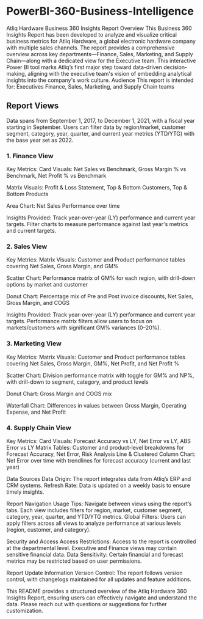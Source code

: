 # PowerBI-360-Business-Intelligence
Atliq Hardware Business 360 Insights Report
Overview
This Business 360 Insights Report has been developed to analyze and visualize critical business metrics for Atliq Hardware, a global electronic hardware company with multiple sales channels. The report provides a comprehensive overview across key departments—Finance, Sales, Marketing, and Supply Chain—along with a dedicated view for the Executive team. This interactive Power BI tool marks Atliq’s first major step toward data-driven decision-making, aligning with the executive team's vision of embedding analytical insights into the company's work culture.
Audience
This report is intended for:
Executives
Finance, Sales, Marketing, and Supply Chain teams

## Report Views
Data spans from September 1, 2017, to December 1, 2021, with a fiscal year starting in September. Users can filter data by region/market, customer segment, category, year, quarter, and current year metrics (YTD/YTG) with the base year set as 2022.
### 1. Finance View
Key Metrics:
Card Visuals: Net Sales vs Benchmark, Gross Margin % vs Benchmark, Net Profit % vs Benchmark

Matrix Visuals: Profit & Loss Statement, Top & Bottom Customers, Top & Bottom Products

Area Chart: Net Sales Performance over time

Insights Provided:
Track year-over-year (LY) performance and current year targets.
Filter charts to measure performance against last year's metrics and current targets.

### 2. Sales View
Key Metrics:
Matrix Visuals: Customer and Product performance tables covering Net Sales, Gross Margin, and GM%

Scatter Chart: Performance matrix of GM% for each region, with drill-down options by market and customer

Donut Chart: Percentage mix of Pre and Post invoice discounts, Net Sales, Gross Margin, and COGS

Insights Provided:
Track year-over-year (LY) performance and current year targets.
Performance matrix filters allow users to focus on markets/customers with significant GM% variances (0–20%).

### 3. Marketing View
   
Key Metrics:
Matrix Visuals: Customer and Product performance tables covering Net Sales, Gross Margin, GM%, Net Profit, and Net Profit %

Scatter Chart: Division performance matrix with toggle for GM% and NP%, with drill-down to segment, category, and product levels

Donut Chart: Gross Margin and COGS mix

Waterfall Chart: Differences in values between Gross Margin, Operating Expense, and Net Profit


### 4. Supply Chain View
   
Key Metrics:
Card Visuals: Forecast Accuracy vs LY, Net Error vs LY, ABS Error vs LY
Matrix Tables: Customer and product-level breakdowns for Forecast Accuracy, Net Error, Risk Analysis
Line & Clustered Column Chart: Net Error over time with trendlines for forecast accuracy (current and last year)


Data Sources
Data Origin: The report integrates data from Atliq’s ERP and CRM systems.
Refresh Rate: Data is updated on a weekly basis to ensure timely insights.

Report Navigation
Usage Tips: Navigate between views using the report’s tabs. Each view includes filters for region, market, customer segment, category, year, quarter, and YTD/YTG metrics.
Global Filters: Users can apply filters across all views to analyze performance at various levels (region, customer, and category).

Security and Access
Access Restrictions: Access to the report is controlled at the departmental level. Executive and Finance views may contain sensitive financial data.
Data Sensitivity: Certain financial and forecast metrics may be restricted based on user permissions.

Report Update Information
Version Control: The report follows version control, with changelogs maintained for all updates and feature additions.

This README provides a structured overview of the Atliq Hardware 360 Insights Report, ensuring users can effectively navigate and understand the data. Please reach out with questions or suggestions for further customization.

